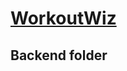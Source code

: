 # [WorkoutWiz](https://github.com/alejandro-mancebo/natural-disaster-track/blob/main/README.md)

## Backend folder